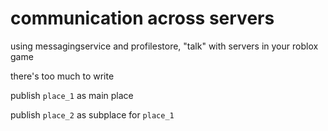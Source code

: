 # communication across servers
using messagingservice and profilestore, "talk" with servers in your roblox game

there's too much to write

publish `place_1` as main place

publish `place_2` as subplace for `place_1`
